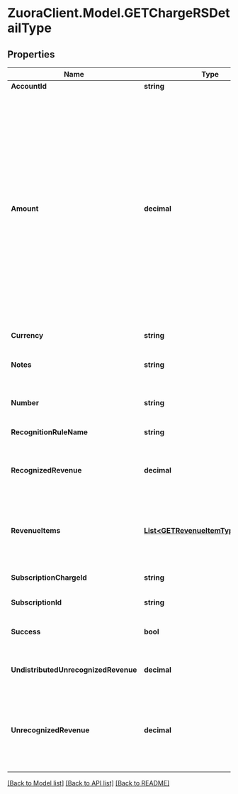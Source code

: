 # ZuoraClient.Model.GETChargeRSDetailType

## Properties

Name | Type | Description | Notes
------------ | ------------- | ------------- | -------------
**AccountId** | **string** | An account ID.  | [optional] 
**Amount** | **decimal** | The revenue schedule amount, which is the sum of all revenue items. This field cannot be null and must be formatted based on the currency, such as *JPY 30* or USD *30.15*. Test out the currency to ensure you are using the proper formatting otherwise, the response will fail and this error message is returned:  *\&quot;Allocation amount with wrong decimal places.\&quot;*  | [optional] 
**Currency** | **string** | The type of currency used.   | [optional] 
**Notes** | **string** | Additional information about this record.  | [optional] 
**Number** | **string** | The charge revenue summary number.  | [optional] 
**RecognitionRuleName** | **string** | The name of the recognition rule.  | [optional] 
**RecognizedRevenue** | **decimal** | The revenue that was distributed in a closed accounting period.  | [optional] 
**RevenueItems** | [**List&lt;GETRevenueItemTypeResponse&gt;**](GETRevenueItemTypeResponse.md) | Revenue items are listed in ascending order by the accounting period start date.  | [optional] 
**SubscriptionChargeId** | **string** | The original subscription charge ID.  | [optional] 
**SubscriptionId** | **string** | The original subscription ID.  | [optional] 
**Success** | **bool** | Returns &#x60;true&#x60; if the request was processed successfully.  | [optional] 
**UndistributedUnrecognizedRevenue** | **decimal** | Revenue in the open-ended accounting period.  | [optional] 
**UnrecognizedRevenue** | **decimal** | Revenue distributed in all open accounting periods, which includes the open-ended accounting period.  | [optional] 

[[Back to Model list]](../README.md#documentation-for-models) [[Back to API list]](../README.md#documentation-for-api-endpoints) [[Back to README]](../README.md)

